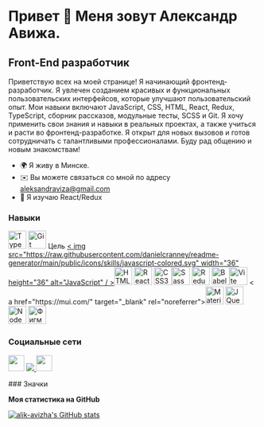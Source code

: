 Привет 👋 Меня зовут Александр Авижа.
=====================================

Front-End разработчик
---------------------

Приветствую всех на моей странице! Я начинающий фронтенд-разработчик. Я увлечен созданием красивых и функциональных пользовательских интерфейсов, которые улучшают пользовательский опыт. Мои навыки включают JavaScript, CSS, HTML, React, Redux, TypeScript, сборник рассказов, модульные тесты, SCSS и Git. Я хочу применить свои знания и навыки в реальных проектах, а также учиться и расти во фронтенд-разработке. Я открыт для новых вызовов и готов сотрудничать с талантливыми профессионалами. Буду рад общению и новым знакомствам!

* 🌍 Я живу в Минске.
* ✉️ Вы можете связаться со мной по адресу [aleksandraviza@gmail.com](mailto:aleksandraviza@gmail.com)[](mailto:aleksandraviza@gmail.com)
* 🧠 Я изучаю React/Redux

### Навыки

<p align="left">
<a href="https://www.typescriptlang.org/" target="_blank" rel="noreferrer"><img src="https://raw.githubusercontent.com/ danielcranney/readme-generator/main/public/icons/skills/typescript-colored.svg" width="36" height="36" alt="TypeScript" /></a> <a href="https:
// git-scm.com/" target="_blank" rel="noreferrer"><img src="https://raw.githubusercontent.com/danielcranney/readme-generator/main/public/icons/skills/git-colored .svg" width="36" height="36" alt="Git" /></a>
Цель <a href="https://developer.mozilla.org/en-US/docs/Web/JavaScript" ="_blank" rel="noreferrer"><
img src="https://raw.githubusercontent.com/danielcranney/readme-generator/main/public/icons/skills/javascript-colored.svg" width="36" height="36" alt="JavaScript" / ></а><a href="https://developer.mozilla.org/en-US/docs/Glossary/HTML5" target="_blank" rel="noreferrer"><img src="https://raw.githubusercontent.com /danielcranney/readme-generator/main/public/icons/skills/html5-colored.svg" width="36" height="36" alt="HTML5" /></a>
<a href="https:/ /reactjs.org/" target="_blank" rel="noreferrer"><img src="https://raw.githubusercontent.com/danielcranney/readme-generator/main/public/icons/skills/react-colored. svg" width="36" height="36" alt="React" /></a>
<a href="https://www.w3.org/TR/CSS/#css" target="_blank" rel="noreferrer"><img src="https://raw.githubusercontent.
com/danielcranney/readme-generator/main/public/icons/skills/css3-colored.svg" width="36" height="36" alt="CSS3" /></a><a href="https://sass-lang.com/" target="_blank" rel="noreferrer"><img src="https://raw.githubusercontent.com/danielcranney/readme-generator/main/ public/icons/skills/sass-colored.svg" width="36" height="36" alt="Sass" /></a> <a href="
https://redux.js.org/" target ="_blank" rel="noreferrer"><img src="https://raw.githubusercontent.com/danielcranney/readme-generator/main/public/icons/skills/redux-colored.svg" width="36" height="36" alt="Redux" /></a>
<a href="https://babeljs.io/" target="_blank" rel="noreferrer"><img src="https:// сырой.githubusercontent.
com/danielcranney/readme-generator/main/public/icons/skills/babel-colored.svg" width="36" height="36" alt="Babel" /></a><a href="https://vitejs.dev/" target="_blank" rel="noreferrer"><img src="https://raw.githubusercontent.com/danielcranney/readme-generator/main/public/ icons/skills/vite-colored.svg" width="36" height="36" alt="Vite" /></a> <
a href="https://mui.com/" target="_blank" rel="noreferrer"><img src="https://raw.githubusercontent.com/danielcranney/readme-generator/main/public/icons/skills/materialui-colored.svg" width="36" height="36 " alt="Material UI" /></a>
<a href="https://jquery.com/" target="_blank" rel="noreferrer"><img src="https://raw.githubusercontent .
com/danielcranney/readme-generator/main/public/icons/skills/jquery-colored.svg" width="36" height="36" alt="JQuery" /></a><a href="https://nodejs.org/en/" target="_blank" rel="noreferrer"><img src="https://raw.githubusercontent.com/danielcranney/readme-generator/main/ public/icons/skills/nodejs-colored.svg" width="36" height="36" alt="NodeJS" /></a> <a href="
https://www.figma.com/" target ="_blank" rel="noreferrer"><img src="https://raw.githubusercontent.com/danielcranney/readme-generator/main/public/icons/skills/figma-colored.svg" width="36" height="36" alt="Фигма" /></a>
</p>

### Социальные сети

<p align="left"> <a href="https://www.github.com/alik-avizha" target="_blank" rel="noreferrer"><img src="https:/ /raw.githubusercontent.com/danielcranney/readme-generator/main/public/icons/socials/github.svg" width="32" height="32" /></a> <a href="http:// www.instagram.com/alik_avizha" target="_blank" rel="noreferrer"><img src="https://raw.githubusercontent.com/danielcranney/readme-generator/main/public/icons/socials/instagram. svg" ширина = "32" высота = "32" /></а> <a href="https://www.linkedin.com/in/aleksandr-avizha" target="_blank" rel="noreferrer"><img src="https://raw.githubusercontent.com/danielcranney/readme -generator/main/public/icons/socials/linkedin.svg" width="32" height="32" /></a> </p>
### Значки

<b>Моя статистика на GitHub</b>

<a href="http://www.github.com/alik-avizha"><img src="https://github-readme-stats.vercel.app/api?username=alik-avizha&show_icons=true&hide=stars ,commits,prs,issues,contribs&title_color=0891b2&text_color=ffffff&icon_color=0891b2&bg_color=1c1917&hide_border=true&show_icons=true" alt="alik-avizha's GitHub stats" /></a>
